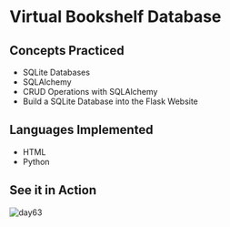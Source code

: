# Virtual Bookshelf Database
## Concepts Practiced
- SQLite Databases
- SQLAlchemy
- CRUD Operations with SQLAlchemy
- Build a SQLite Database into the Flask Website

## Languages Implemented
- HTML
- Python
## See it in Action
![day63](https://user-images.githubusercontent.com/98851253/162035331-cefbd488-261c-4897-9bbd-0ece40617ebb.gif)
